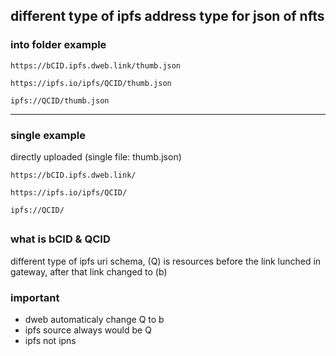 ## different type of ipfs address type for json of nfts

### into folder example
```
https://bCID.ipfs.dweb.link/thumb.json
```

```
https://ipfs.io/ipfs/QCID/thumb.json
```

```
ipfs://QCID/thumb.json
```

---

### single example 
directly uploaded (single file: thumb.json)
```
https://bCID.ipfs.dweb.link/
```

```
https://ipfs.io/ipfs/QCID/
```

```
ipfs://QCID/
```

##
### what is bCID & QCID
different type of ipfs uri schema, (Q) is resources before the link lunched in gateway, after that link changed to (b)

### important
- dweb automaticaly change Q to b
- ipfs source always would be Q
- ipfs not ipns
